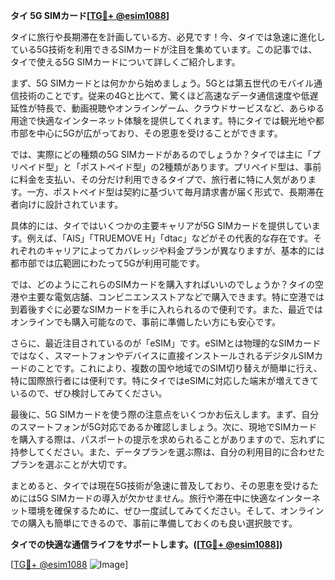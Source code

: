 **タイ 5G SIMカード[[TG💪+ @esim1088](https://t.me/s/esim1088)]**

タイに旅行や長期滞在を計画している方、必見です！今、タイでは急速に進化している5G技術を利用できるSIMカードが注目を集めています。この記事では、タイで使える5G SIMカードについて詳しくご紹介します。

まず、5G SIMカードとは何かから始めましょう。5Gとは第五世代のモバイル通信技術のことです。従来の4Gと比べて、驚くほど高速なデータ通信速度や低遅延性が特長で、動画視聴やオンラインゲーム、クラウドサービスなど、あらゆる用途で快適なインターネット体験を提供してくれます。特にタイでは観光地や都市部を中心に5Gが広がっており、その恩恵を受けることができます。

では、実際にどの種類の5G SIMカードがあるのでしょうか？タイでは主に「プリペイド型」と「ポストペイド型」の2種類があります。プリペイド型は、事前に料金を支払い、その分だけ利用できるタイプで、旅行者に特に人気があります。一方、ポストペイド型は契約に基づいて毎月請求書が届く形式で、長期滞在者向けに設計されています。

具体的には、タイではいくつかの主要キャリアが5G SIMカードを提供しています。例えば、「AIS」「TRUEMOVE H」「dtac」などがその代表的な存在です。それぞれのキャリアによってカバレッジや料金プランが異なりますが、基本的には都市部では広範囲にわたって5Gが利用可能です。

では、どのようにこれらのSIMカードを購入すればいいのでしょうか？タイの空港や主要な電気店舗、コンビニエンスストアなどで購入できます。特に空港では到着後すぐに必要なSIMカードを手に入れられるので便利です。また、最近ではオンラインでも購入可能なので、事前に準備したい方にも安心です。

さらに、最近注目されているのが「eSIM」です。eSIMとは物理的なSIMカードではなく、スマートフォンやデバイスに直接インストールされるデジタルSIMカードのことです。これにより、複数の国や地域でのSIM切り替えが簡単に行え、特に国際旅行者には便利です。特にタイではeSIMに対応した端末が増えてきているので、ぜひ検討してみてください。

最後に、5G SIMカードを使う際の注意点をいくつかお伝えします。まず、自分のスマートフォンが5G対応であるか確認しましょう。次に、現地でSIMカードを購入する際は、パスポートの提示を求められることがありますので、忘れずに持参してください。また、データプランを選ぶ際は、自分の利用目的に合わせたプランを選ぶことが大切です。

まとめると、タイでは現在5G技術が急速に普及しており、その恩恵を受けるためには5G SIMカードの導入が欠かせません。旅行や滞在中に快適なインターネット環境を確保するために、ぜひ一度試してみてください。そして、オンラインでの購入も簡単にできるので、事前に準備しておくのも良い選択肢です。

**タイでの快適な通信ライフをサポートします。([[TG💪+ @esim1088](https://t.me/s/esim1088)])**

[[TG💪+ @esim1088](https://t.me/s/esim1088) ![Image](https://i.postimg.cc/Y0z9fWf4/image.png)]